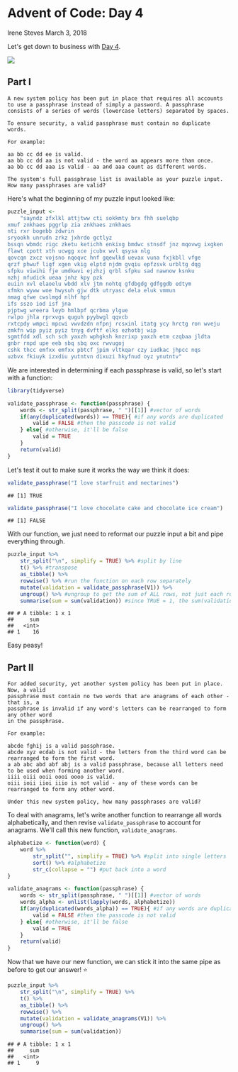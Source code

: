 Advent of Code: Day 4
================
Irene Steves
March 3, 2018

Let's get down to business with [Day 4](https://adventofcode.com/2017/day/4).

![](https://blog.goennounce.com/wp-content/uploads/2015/12/lets-get-down-to-business-gif.gif)

Part I
------

    A new system policy has been put in place that requires all accounts to use a passphrase instead of simply a password. A passphrase consists of a series of words (lowercase letters) separated by spaces.

    To ensure security, a valid passphrase must contain no duplicate words.

    For example:

    aa bb cc dd ee is valid.
    aa bb cc dd aa is not valid - the word aa appears more than once.
    aa bb cc dd aaa is valid - aa and aaa count as different words.

    The system's full passphrase list is available as your puzzle input. How many passphrases are valid?

Here's what the beginning of my puzzle input looked like:

``` r
puzzle_input <-
    "sayndz zfxlkl attjtww cti sokkmty brx fhh suelqbp
xmuf znkhaes pggrlp zia znkhaes znkhaes
nti rxr bogebb zdwrin
sryookh unrudn zrkz jxhrdo gctlyz
bssqn wbmdc rigc zketu ketichh enkixg bmdwc stnsdf jnz mqovwg ixgken
flawt cpott xth ucwgg xce jcubx wvl qsysa nlg
qovcqn zxcz vojsno nqoqvc hnf gqewlkd uevax vuna fxjkbll vfge
qrzf phwuf ligf xgen vkig elptd njdm gvqiu epfzsvk urbltg dqg
sfpku viwihi fje umdkwvi ejzhzj qrbl sfpku sad nawnow ksnku
nzhj mfudick ueaa jnhz kpy pzk
euiin xvl elaoelu wbdd xlv jtm nohtq gfdbgdg gdfggdb edtym
xfmkn wyww woe hwysuh gjw dtk utryasc dela eluk vmmun
nmag qfwe cwslmgd nlhf hpf
ifs sszo iod isf jna
pjptwg wreera leyb hmlbpf qcrbma ylgue
rwlpo jhla rprxvgs quguh pyybwgl qqvcb
rxtcpdy wmpci mpcwi vwvdzdn nfpnj rcsxinl itatg ycy hrctg ron wveju
zmkfn wip pyiz pyiz tnyg dvftf elks ezhotbj wip
sgmtfdd xdl sch sch yaxzh wphgksh knzrixp yaxzh etm czqbaa jldta
gnbr rnpd upe eeb sbq sbq oxc rwvugoj
cshk thcc emfxx emfxx pbtcf jpim vltkqar czy iudkac jhpcc nqs
uzbvx fkiuyk izxdiu yutntvn dixuzi hkyfnud oyz ynutntv"
```

We are interested in determining if each passphrase is valid, so let's start with a function:

``` r
library(tidyverse)

validate_passphrase <- function(passphrase) {
    words <- str_split(passphrase, " ")[[1]] #vector of words
    if(any(duplicated(words)) == TRUE){ #if any words are duplicated
        valid = FALSE #then the passcode is not valid
    } else{ #otherwise, it'll be false
        valid = TRUE
    }
    return(valid)
}
```

Let's test it out to make sure it works the way we think it does:

``` r
validate_passphrase("I love starfruit and nectarines")
```

    ## [1] TRUE

``` r
validate_passphrase("I love chocolate cake and chocolate ice cream")
```

    ## [1] FALSE

With our function, we just need to reformat our puzzle input a bit and pipe everything through.

``` r
puzzle_input %>% 
    str_split("\n", simplify = TRUE) %>% #split by line
    t() %>% #transpose
    as_tibble() %>% 
    rowwise() %>% #run the function on each row separately
    mutate(validation = validate_passphrase(V1)) %>% 
    ungroup() %>% #ungroup to get the sum of ALL rows, not just each row separately
    summarise(sum = sum(validation)) #since TRUE = 1, the sum(validation) is the number of valid passphrases
```

    ## # A tibble: 1 x 1
    ##     sum
    ##   <int>
    ## 1    16

Easy peasy!

Part II
-------

    For added security, yet another system policy has been put in place. Now, a valid
    passphrase must contain no two words that are anagrams of each other - that is, a
    passphrase is invalid if any word's letters can be rearranged to form any other word
    in the passphrase.

    For example:

    abcde fghij is a valid passphrase.
    abcde xyz ecdab is not valid - the letters from the third word can be rearranged to form the first word.
    a ab abc abd abf abj is a valid passphrase, because all letters need to be used when forming another word.
    iiii oiii ooii oooi oooo is valid.
    oiii ioii iioi iiio is not valid - any of these words can be rearranged to form any other word.

    Under this new system policy, how many passphrases are valid?

To deal with anagrams, let's write another function to rearrange all words alphabetically, and then revise `validate_passphrase` to account for anagrams. We'll call this new function, `validate_anagrams`.

``` r
alphabetize <- function(word) { 
    word %>% 
        str_split("", simplify = TRUE) %>% #split into single letters
        sort() %>% #alphabetize
        str_c(collapse = "") #put back into a word
}

validate_anagrams <- function(passphrase) {
    words <- str_split(passphrase, " ")[[1]] #vector of words
    words_alpha <- unlist(lapply(words, alphabetize))
    if(any(duplicated(words_alpha)) == TRUE){ #if any words are duplicated
        valid = FALSE #then the passcode is not valid
    } else{ #otherwise, it'll be false
        valid = TRUE
    }
    return(valid)
}
```

Now that we have our new function, we can stick it into the same pipe as before to get our answer! :star:

``` r
puzzle_input %>% 
    str_split("\n", simplify = TRUE) %>%
    t() %>% 
    as_tibble() %>% 
    rowwise() %>% 
    mutate(validation = validate_anagrams(V1)) %>% 
    ungroup() %>% 
    summarise(sum = sum(validation)) 
```

    ## # A tibble: 1 x 1
    ##     sum
    ##   <int>
    ## 1     9
